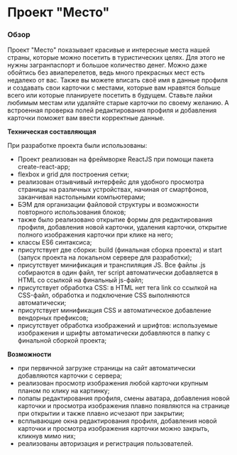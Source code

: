# Проект "Место"

### Обзор

Проект "Место" показывает красивые и интересные места нашей страны, которые можно посетить в туристических целях. Для этого не нужны загранпаспорт и большое количество денег. Можно даже обойтись без авиаперелетов, ведь много прекрасных мест есть недалеко от вас. Также вы можете вписать своё имя в данные профиля и создавать свои карточки с местами, которые вам нравятся больше всего или которые планируете посетить в будущем. Ставьте лайки любимым местам или удаляйте старые карточки по своему желанию. А встроенная проверка полей редактирования профиля и добавления карточки поможет вам ввести корректные данные. 

**Техническая составляющая**

При разработке проекта были использованы:

- Проект реализован на фреймворке ReactJS при помощи пакета create-react-app;
- flexbox и grid для построения сетки;
- реализован отзывчивый интерфейс для удобного просмотра страницы на различных устройствах, начиная от смартфонов, заканчивая настольными компьютерами;
- БЭМ для организации файловой структуры и возможности повторного использования блоков;
- также было реализовано открытие формы для редактирования профиля, добавления новой карточки, удаления карточки, открытие полного изображения карточки при клике на него;
- классы ES6 синтаксиса;
- присутствует две сборки: build (финальная сборка проекта) и start (запуск проекта на локальном сервере для разработки);
- присутствует минификация и транспиляция JS. Все файлы .js собираются в один файл, тег script автоматически добавляется в HTML со ссылкой на финальный js-файл;
- присутствует обработка CSS: в HTML нет тега link со ссылкой на CSS-файл, обработка и подключение CSS выполняются автоматически;
- присутствует минификация CSS и автоматическое добавление вендорных префиксов;
- присутствует обработка изображений и шрифтов: используемые изображения и шрифты автоматически добавляются в папку с финальной сборкой проекта;

**Возможности**

- при первичной загрузке страницы на сайт автоматически добавляются карточки с сервера;
- реализован просмотр изображения любой карточки крупным планом по клику на картинку;
- попапы редактирования профиля, смены аватара, добавления новой карточки и просмотра изображения плавно появляются на странице при открытии и также плавно исчезают при закрытии;
- всплывающие окна редактирования профиля, добавления новой карточки и просмотра изображения карточки можно закрыть, кликнув мимо них;
- реализованы авторизация и регистрация пользователей.
